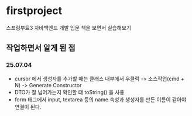 # firstproject
스프링부트3 자바백엔드 개발 입문 책을 보면서 실습해보기

## 작업하면서 알게 된 점
### 25.07.04
- cursor 에서 생성자를 추가할 때는 클래스 내부에서 우클릭 -> 소스작업(cmd + N) -> Generate Constructor
- DTO가 잘 넘어가는지 확인할 떄 toString() 을 사용
- form 태그에서 input, textarea 등의 name 속성과 생성자를 만든 이름이 같아야 연결이 된다.

